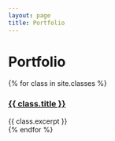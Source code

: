```yaml
---
layout: page
title: Portfolio
---
```

<h1 id="title">Portfolio</h1>

<div>
{% for class in site.classes %}
    <div class="post_preview">
        <a href="{{ class.url }}"><h3>{{ class.title }}</h3></a>
        {{ class.excerpt }}
    </div>
{% endfor %}
</div>
